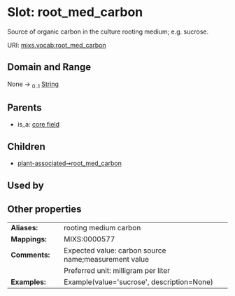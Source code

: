 
# Slot: root_med_carbon


Source of organic carbon in the culture rooting medium; e.g. sucrose.

URI: [mixs.vocab:root_med_carbon](https://w3id.org/mixs/vocab/root_med_carbon)


## Domain and Range

None &#8594;  <sub>0..1</sub> [String](types/String.md)

## Parents

 *  is_a: [core field](core_field.md)

## Children

 *  [plant-associated➞root_med_carbon](plant_associated_root_med_carbon.md)

## Used by


## Other properties

|  |  |  |
| --- | --- | --- |
| **Aliases:** | | rooting medium carbon |
| **Mappings:** | | MIXS:0000577 |
| **Comments:** | | Expected value: carbon source name;measurement value |
|  | | Preferred unit: milligram per liter |
| **Examples:** | | Example(value='sucrose', description=None) |

